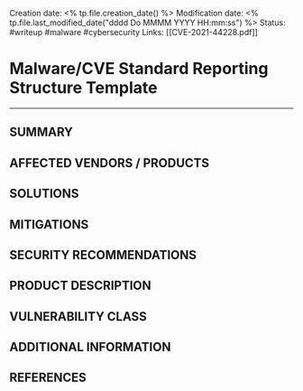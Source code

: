 Creation date: <% tp.file.creation_date() %>
Modification date: <% tp.file.last_modified_date("dddd Do MMMM YYYY HH:mm:ss") %>
Status: #writeup #malware #cybersecurity 
Links: [[CVE-2021-44228.pdf]]

# Malware/CVE Standard Reporting Structure Template
---
## SUMMARY

## AFFECTED VENDORS / PRODUCTS

## SOLUTIONS

## MITIGATIONS

## SECURITY RECOMMENDATIONS

## PRODUCT DESCRIPTION

## VULNERABILITY CLASS

## ADDITIONAL INFORMATION

## REFERENCES

